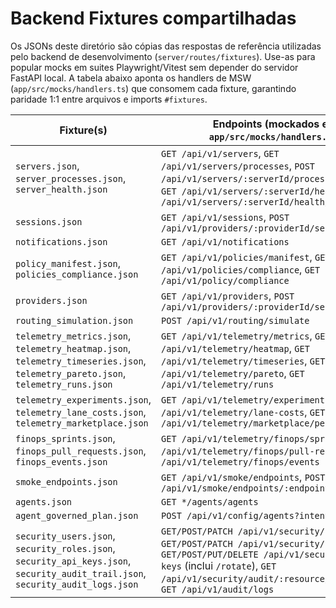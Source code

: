 # Backend Fixtures compartilhadas

Os JSONs deste diretório são cópias das respostas de referência utilizadas pelo backend de desenvolvimento (`server/routes/fixtures`). Use-as para popular mocks em suites Playwright/Vitest sem depender do servidor FastAPI local. A tabela abaixo aponta os handlers de MSW (`app/src/mocks/handlers.ts`) que consomem cada fixture, garantindo paridade 1:1 entre arquivos e imports `#fixtures`.

| Fixture(s) | Endpoints (mockados em `app/src/mocks/handlers.ts`) |
| --- | --- |
| `servers.json`, `server_processes.json`, `server_health.json` | `GET /api/v1/servers`, `GET /api/v1/servers/processes`, `POST /api/v1/servers/:serverId/process/:action`, `GET /api/v1/servers/:serverId/health`, `POST /api/v1/servers/:serverId/health/ping` |
| `sessions.json` | `GET /api/v1/sessions`, `POST /api/v1/providers/:providerId/sessions` |
| `notifications.json` | `GET /api/v1/notifications` |
| `policy_manifest.json`, `policies_compliance.json` | `GET /api/v1/policies/manifest`, `GET /api/v1/policies/compliance`, `GET /api/v1/policy/compliance` |
| `providers.json` | `GET /api/v1/providers`, `POST /api/v1/providers/:providerId/sessions` |
| `routing_simulation.json` | `POST /api/v1/routing/simulate` |
| `telemetry_metrics.json`, `telemetry_heatmap.json`, `telemetry_timeseries.json`, `telemetry_pareto.json`, `telemetry_runs.json` | `GET /api/v1/telemetry/metrics`, `GET /api/v1/telemetry/heatmap`, `GET /api/v1/telemetry/timeseries`, `GET /api/v1/telemetry/pareto`, `GET /api/v1/telemetry/runs` |
| `telemetry_experiments.json`, `telemetry_lane_costs.json`, `telemetry_marketplace.json` | `GET /api/v1/telemetry/experiments`, `GET /api/v1/telemetry/lane-costs`, `GET /api/v1/telemetry/marketplace/performance` |
| `finops_sprints.json`, `finops_pull_requests.json`, `finops_events.json` | `GET /api/v1/telemetry/finops/sprints`, `GET /api/v1/telemetry/finops/pull-requests`, `GET /api/v1/telemetry/finops/events` |
| `smoke_endpoints.json` | `GET /api/v1/smoke/endpoints`, `POST /api/v1/smoke/endpoints/:endpointId/run` |
| `agents.json` | `GET */agents/agents` |
| `agent_governed_plan.json` | `POST /api/v1/config/agents?intent=plan` |
| `security_users.json`, `security_roles.json`, `security_api_keys.json`, `security_audit_trail.json`, `security_audit_logs.json` | `GET/POST/PATCH /api/v1/security/users`, `GET/POST/PATCH /api/v1/security/roles`, `GET/POST/PUT/DELETE /api/v1/security/api-keys` (inclui `/rotate`), `GET /api/v1/security/audit/:resource/:resourceId`, `GET /api/v1/audit/logs` |
